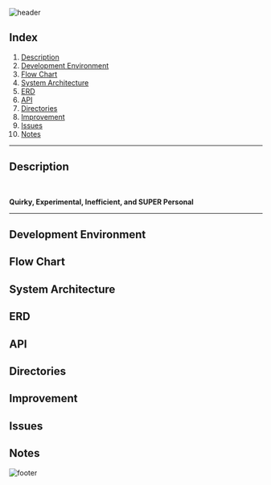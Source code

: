 ![header](https://capsule-render.vercel.app/api?type=rect&color=timeAuto&section=header&text=Urban-Waffle&height=60&fontSize=40)

## Index
1. [Description](#Description)
2. [Development Environment](#Development-Environment)
3. [Flow Chart](#Flow-Chart)
4. [System Architecture](#System-Architecture)
5. [ERD](#ERD)
6. [API](#API)
7. [Directories](#Directories)
8. [Improvement](#Improvement)
9. [Issues](#Issues)
10. [Notes](#Notes)



---


## Description

<br/>

**Quirky, Experimental, Inefficient, and SUPER Personal**


---



## Development Environment



## Flow Chart


## System Architecture


## ERD

## API



## Directories

## Improvement


## Issues

## Notes






![footer](https://capsule-render.vercel.app/api?type=waving&&color=timeAuto&section=footer)
